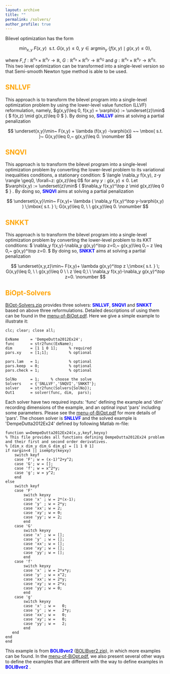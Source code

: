 ```yaml
---
layout: archive
title: ""   
permalink: /solvers/
author_profile: true
---
```


Bilevel optimization has the form

$$ \min_{x,y}~ F(x,y)~~ \mbox{s.t.}~  G(x,y)\leq 0,~ y\in \mbox{argmin}_y~ \{ f(x,y)\mid g(x,y)\leq 0 \}, \nonumber $$

where  $F,f:\mathbb{R}^{n_x}\times\mathbb{R}^{n_y}\rightarrow \mathbb{R}$, $G:\mathbb{R}^{n_x}\times\mathbb{R}^{n_y}\rightarrow \mathbb{R}^{n_G}$ and $g:\mathbb{R}^{n_x}\times\mathbb{R}^{n_y}\rightarrow \mathbb{R}^{n_g}$. This two level optimization can be transformed into a single-level version so that Semi-smooth Newton type method is able to be used. 

<span style="color:orange">SNLLVF</span>
---
This approach is to transform the bilevel program into a single-level optimization problem by using
the lower-level value function (LLVF) reformulation, namely,  $g(x,y)\leq 0, f(x,y) = \varphi(x) := \underset{z}\min$ \{ $ f(x,z) \mid g(x,z)\leq 0 $ \}.   By doing so, <span style="color:blue">**SNLLVF**</span> aims at solving a partial penalization

$$ \underset{x,y}\min~ F(x,y) + \lambda (f(x,y) -\varphi(x)) ~~ \mbox{ s.t. }~  G(x,y)\leq 0,~ g(x,y)\leq 0. \nonumber $$
 
 
<span style="color:orange">SNQVI</span>
---
This approach is to transform the bilevel program into a single-level optimization problem 
by converting the lower-level problem to its variational inequalities conditions, a stationary condition: $ \langle \nabla_y f(x,y), z-y \rangle \geq0, \forall~z: g(x,z)\leq 0$ for any $y: g(x,y)\leq 0$. Let $\varphi(x,y) := \underset{z}\min$ \{ $\nabla_y f(x,y)^\top z \mid g(x,z)\leq 0 $ \} .  By doing so,  <span style="color:blue">**SNQVI**</span> aims at solving a partial penalization

$$ \underset{x,y}\min~ F(x,y)+ \lambda ( \nabla_y f(x,y)^\top y-\varphi(x,y) ) \;\mbox{ s.t. } \; G(x,y)\leq 0,  \ \   g(x,y)\leq 0. \nonumber $$


<span style="color:orange">SNKKT</span>
---
This approach is to transform the bilevel program into a single-level optimization problem 
by converting the lower-level problem to its KKT conditions: $ \nabla_y f(x,y)-\nabla_y g(x,y)^\top z=0,~ g(x,y)\leq 0,~  z \leq 0,~   g(x,y)^\top z=0. $ By doing so,  <span style="color:blue">**SNKKT**</span> aims at solving a partial penalization

$$ \underset{x,y,z}\min~ F(x,y)+ \lambda g(x,y)^\top z \;\mbox{ s.t. } \; G(x,y)\leq 0,  \ \   g(x,y)\leq 0
\ \ z \leq 0,\ \ \nabla_y f(x,y)-\nabla_y g(x,y)^\top z=0. \nonumber $$


<span style="color:orange">BiOpt-Solvers</span>
---
[BiOpt-Solvers.zip](/files/BiOpt-Solvers.zip) provides three solvers: <span style="color:blue">**SNLLVF**</span>, <span style="color:blue">**SNQVI**</span>  and <span style="color:blue">**SNKKT**</span> based on above three reformulations. Detailed descriptions of using them can be found in  the [menu-of-BiOpt.pdf](\files\menu-of-BiOpt.pdf). Here we give a simple example to illustrate it:

```
clc; clear; close all; 

ExName     = 'DempeDutta2012Ex24'; 
func       = str2func(ExName);
dim        = [1 1 0 1];     % required
pars.xy    = [1;1];         % optional

pars.lam   = 1;             % optional
pars.keep  = 0;             % optional 
pars.check = 1;             % optional

SolNo      = 1;     % choose the solve
Solvers    = {'SNLLVF','SNQVI','SNKKT'}; 
solver     = str2func(Solvers{SolNo});  
Out1       = solver(func, dim,  pars);
```

Each solver have two required inputs: 'func' defining the example and 'dim' recording dimensions of the example, and an optinal input 'pars' including some parameters. Please see the [menu-of-BiOpt.pdf](\files\menu-of-BiOpt.pdf) for more details of 'pars'. The chosen solver is <span style="color:blue">**SNLLVF**</span> and the solved example is 'DempeDutta2012Ex24' defined by following Matlab m-file:

```
function w=DempeDutta2012Ex24(x,y,keyf,keyxy)
% This file provides all functions defining DempeDutta2012Ex24 problem and their first and second order derivatives.
% [dim_x dim_y dim_G dim_g] = [1 1 0 1]
if nargin<4 || isempty(keyxy)
    switch keyf
    case 'F'; w = (x-1)^2+y^2;
    case 'G'; w = []; 
    case 'f'; w = x^2*y;      
    case 'g'; w = y^2; 
    end    
else
    switch keyf
    case 'F'
        switch keyxy
        case 'x' ; w = 2*(x-1);         
        case 'y' ; w = 2*y;        
        case 'xx'; w = 2;
        case 'xy'; w = 0;
        case 'yy'; w = 2;
        end 
    case 'G'  
        switch keyxy
        case 'x' ; w = [];    
        case 'y' ; w = [];      
        case 'xx'; w = [];
        case 'xy'; w = [];
        case 'yy'; w = [];
        end           
	case 'f'   
        switch keyxy
        case 'x' ; w = 2*x*y;    
        case 'y' ; w = x^2;          
        case 'xx'; w = 2*y;
        case 'xy'; w = 2*x;
        case 'yy'; w = 0;
        end           
	case 'g'   
        switch keyxy
        case 'x' ; w =   0;  
        case 'y' ; w =   2*y;         
        case 'xx'; w =   0;  
        case 'xy'; w =   0;  
        case 'yy'; w =   2; 
        end        
   end   
end
end
```

This example is from <span style="color:blue">**BOLIBver2**</span> ([BOLIBver2.zip](/files/BOLIBver2.zip)), in which more examples can be found. In  the [menu-of-BiOpt.pdf](\files\menu-of-BiOpt.pdf), we also present several other ways to define the examples that are different with the way to define examples in  <span style="color:blue">**BOLIBver2**</span> .


